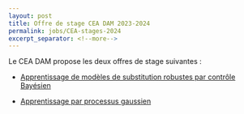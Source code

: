 ```yaml
---
layout: post
title: Offre de stage CEA DAM 2023-2024
permalink: jobs/CEA-stages-2024
excerpt_separator: <!--more-->
---
```


Le CEA DAM propose les deux offres de stage suivantes :

 - [Apprentissage de modèles de substitution robustes par contrôle Bayésien](/files/jobs/2024-offre-CEA-DAM-1.pdf)

 - [Apprentissage par processus gaussien](/files/jobs/2024-offre-CEA-DAM-2.pdf)
